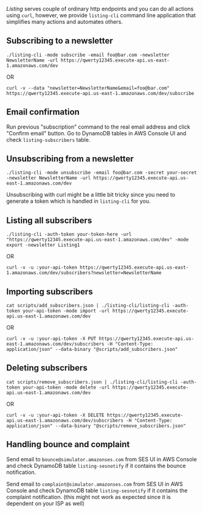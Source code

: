 *Listing* serves couple of ordinary http endpoints and you can do all actions using `curl`, however, we provide `listing-cli` command line application that simplifies many actions and automates others.

## Subscribing to a newsletter

`./listing-cli -mode subscribe -email foo@bar.com -newsletter NewsletterName -url https://qwerty12345.execute-api.us-east-1.amazonaws.com/dev`

OR

`curl -v --data "newsletter=NewsletterName&email=foo@bar.com" https://qwerty12345.execute-api.us-east-1.amazonaws.com/dev/subscribe`

## Email confirmation

Run previous "subscription" command to the real email address and click "Confirm email" button. Go to DynamoDB tables in AWS Console UI and check `listing-subscribers` table.

## Unsubscribing from a newsletter

`./listing-cli -mode unsubscribe -email foo@bar.com -secret your-secret -newsletter NewsletterName -url https://qwerty12345.execute-api.us-east-1.amazonaws.com/dev`

Unsubscribing with curl might be a little bit tricky since you need to generate a token which is handled in `listing-cli` for you.

## Listing all subscribers

`./listing-cli -auth-token your-token-here -url "https://qwerty12345.execute-api.us-east-1.amazonaws.com/dev" -mode export -newsletter Listing1`

OR

`curl -v -u :your-api-token https://qwerty12345.execute-api.us-east-1.amazonaws.com/dev/subscribers?newsletter=NewsletterName`

## Importing subscribers

`cat scripts/add_subscribers.json | ./listing-cli/listing-cli -auth-token your-api-token -mode import -url https://qwerty12345.execute-api.us-east-1.amazonaws.com/dev`

OR

`curl -v -u :your-api-token -X PUT https://qwerty12345.execute-api.us-east-1.amazonaws.com/dev/subscribers -H "Content-Type: application/json" --data-binary "@scripts/add_subscribers.json"`

## Deleting subscribers

`cat scripts/remove_subscribers.json | ./listing-cli/listing-cli -auth-token your-api-token -mode delete -url https://qwerty12345.execute-api.us-east-1.amazonaws.com/dev`

OR

`curl -v -u :your-api-token -X DELETE https://qwerty12345.execute-api.us-east-1.amazonaws.com/dev/subscribers -H "Content-Type: application/json" --data-binary "@scripts/remove_subscribers.json"`

## Handling bounce and complaint

Send email to `bounce@simulator.amazonses.com` from SES UI in AWS Console and check DynamoDB table `listing-sesnotify` if it contains the bounce notification.

Send email to `complaint@simulator.amazonses.com` from SES UI in AWS Console and check DynamoDB table `listing-sesnotify` if it contains the complaint notification. (this might not work as expected since it is dependent on your ISP as well)
